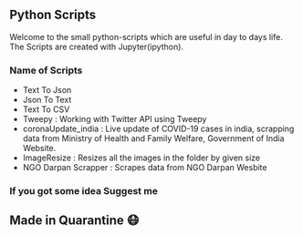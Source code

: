 ## Python Scripts 
Welcome to the small python-scripts which are useful in day to days life. The Scripts are created with Jupyter(ipython).

### Name of Scripts
- Text To Json
- Json To Text
- Text To CSV
- Tweepy : Working with Twitter API using Tweepy
- coronaUpdate_india : Live update of COVID-19 cases in india, scrapping data from Ministry of Health and Family Welfare, Government of India Website.
- ImageResize : Resizes all the images in the folder by given size
- NGO Darpan Scrapper : Scrapes data from NGO Darpan Wesbite

### If you got some idea Suggest me

## Made in Quarantine :mask:
